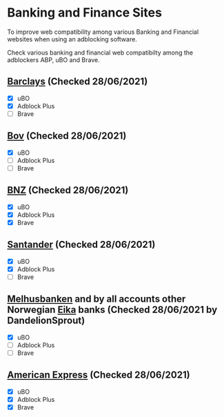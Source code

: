 # Banking and Finance Sites

To improve web compatibility among various Banking and Financial websites when using an adblocking software. 

Check various banking and financial web compatibilty among the adblockers ABP, uBO and Brave.

## [Barclays](https://www.barclays.co.uk) (Checked 28/06/2021)
- [x] uBO
- [x] Adblock Plus
- [ ] Brave

## [Bov](https://www.bov.com)  (Checked 28/06/2021)
- [x] uBO
- [ ] Adblock Plus
- [ ] Brave

## [BNZ](https://www.bnz.co.nz) (Checked 28/06/2021)
- [x] uBO
- [x] Adblock Plus
- [x] Brave

## [Santander](https://www.santander.co.uk/) (Checked 28/06/2021)
- [x] uBO
- [x] Adblock Plus
- [ ] Brave

## [Melhusbanken](https://melhusbanken.no/) and by all accounts other Norwegian [Eika](https://eika.no/) banks (Checked 28/06/2021 by DandelionSprout)
- [x] uBO
- [ ] Adblock Plus
- [ ] Brave

## [American Express](https://www.americanexpress.com/) (Checked 28/06/2021)
- [x] uBO
- [x] Adblock Plus
- [x] Brave
